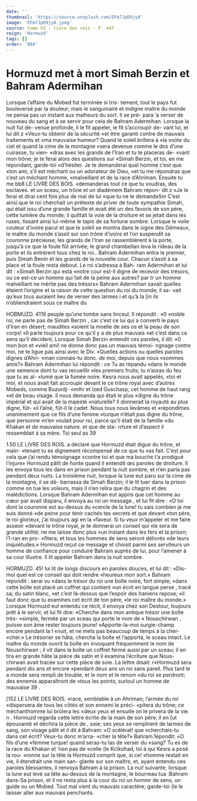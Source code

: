 ```yaml
---
date: ''
thumbnail: 'https://source.unsplash.com/EFm7JpD9jy8'
image: 'EFm7JpD9jy8.jpeg'
source: tome VI - livre des rois - P. 447
reign: 'Hormuzd'
tags: []
order: '004'
---
```


# Hormuzd met à mort Simah Berzin et Bahram Adermihan

Lorsque l’affaire du Mobed fut terminée si tris- tement, tout le pays fut bouleversé par la douleur; mais le sanguinaire et indigne maître du monde ne pensa pas un instant aux malheurs du sort. Il se pré- para ’a verser de nouveau du sang et à se servir pour
cela de Bahram Adermihan. Lorsque la nuit fut de- venue profonde, il le fit appeler, le fit s’accroupir de- vant lui, et lui dit z «Veux-tu obtenir de la sécurité
«et être garanti contre de mauvais traitements et «ma mauvaise humeur? Quand le soleil brillera à «la voûte du ciel et quand la cime de la montagne «sera devenue comme le dos d’une cuirasse, tu vien-
«dras avec les grands de l’Iran et tu te placeras de- «vant mon trône; je te ferai alors des questions sur
«Simah Berzin, et toi, en me répondant, garde-toi «d’hésiter. Je te demanderai quel homme c’est que
«ton ami, s’il est méchant ou un adorateur de Dieu,
«et tu me répondras que c’est un méchant homme, «malveillant et de la race d’Ahriman. Ensuite tu me
bb8 LE LIVRE DES BOIS.
«demanderas tout ce que tu voudras, des esclaves. et un sceau, un trône et un diadèmem Bahram répon-
dit z «Je le ferai et dirai cent fois plus de mal de lui «que tu ne le demandeSm C’est ainsi.que le roi cherchait un prétexte de priver de toute sympathie Simah, qui était issu d’une grande famille et avait
été un des favoris de son père, cette lumière du monde; il quittait la voie de la droiture et se jetait dans les ruses, tissant ainsi lui-même le tapis de sa fortune sombre.
Lorsque le voile couleur d’ivoire parut et que le
soleil se montra dans le signe des Gémeaux, le maître du monde s’assit sur son trône d’ivoire et l’on
suspendit sa couronne précieuse; les grands de l’lran
se rassemblèrent à la porte, jusqu’à ce que la foule
fût arrivée; le grand chambellan leva le rideau de
la porte et ils entrèrent tous chez le roi.. Bahram Adermihan entra le premier, puis Simah Benin et les grands de la nouvelle cour. Chacun s’assit à sa place et la foule resta debout. Le roi s’adressa à Bah-
ram Adermihan et lui dit : «Simah Berzin qui està «notre cour est-il digne de recevoir des trésors, ou
ce est-ce un homme qui fait de la peine aux autres? par tr un homme malveillant ne mérite pas des trésors»
Bahram Adermihan savait quelles étaient l’origine
et la raison de cette question du roi du monde; il sa- vait qu’eux tous auraient lieu de verser des larmes
i et qu’à la [in ils n’obliendraient sous ce maître du

HOBMUZD. 4119 peuple qu’une tombe sans linceul. Il répondit : «0
«noble roi, ne parle pas de Simah Berzin , car c’est
ce lui qui a converti le pays d’Iran en désert; maudites
«soient la moelle de ses os et la peau de son corps!
«Il parle toujours pour ce qu’il y a de plus mauvais
«et c’est dans ce sens qu’il décident, Lorsque Simah
Berzin entendit ces paroles, il dit: «0 mon bon et
«vieil ami! ne donne donc pas.un mauvais témoi-
ngnage contre moi, ne te ligue pas ainsi avec le Div.
«Quelles actions ou quelles paroles dignes d’Ahri-
«man connais-tu donc. de moi, depuis que nous «sommes amis?»
Bahram Adermihan lui répondit : ce Tu as répandu
«dans le monde une semence dont tu vas recueillir «les premiers fruits; tu n’auras du feu que tu as al- «lumé que la fumée noire. Kesra nous avait appelés,
«toi et moi, et nous avait fait accroupir devant le ce trône royal avec d’autres Mobeds, comme Buzurdj-
«mihr et lzed Guschasp, cet homme de haut rang «et de beau visage. Il nous demanda qui était le plus «digne du trône impérial et qui avait de la majesté «naturelle? Il donnerait la royauté au plus digne, fût-
«il l’aîné, fût-il le cadet. Nous tous nous levâmes et «répondîmes unanimement que ce fils d’une femme
«turque n’était pas digne du trône, que personne
«n’en voulait pour roi, parce qu’il était de la famille
«du Khakan et de mauvaise nature. et que de sta- rrture et d’aspect il ressemblait à sa mère. Toi seul as
39

1.50 LE LIVRE DES ROIS.
a déclaré que Hormuzd était digue du trône, et main- «tenant tu es dignement récompensé de ce que tu «as fait. C’est pour cela que j’ai rendu témoignage «contre toi et que ma bouche t’a prodigué l’injure»
Hormuzd pâlit de honte quand il entendit œs paroles de droiture. Il les envoya tous les dans en prison pendant la nuit sombre, et n’en parla pas pendant deux nuits. La troisième nuit, lorsque la lune eut paru sur la cime de la montagne, il se dé- barrassa de Simah Berzin; il le lit tuer dans la prison comme on tue les voleurs, mais il n’en relira que
du chagrin et des malédictions. Lorsque Bahram Adermihan eut appris que cet homme au cœur par avait disparu, il envoya au roi un message , et lui fit dire : «O toi dont la couronne est au-dessus du «cercle de la lune! tu sais combien je me suis donné
«de peine pour tenir cachés tes secrets et que devant
«ton père, le roi glorieux, j’ai toujours agi en la «faveur. Si tu veux m’appeler et me faire asseoir «devant le trône royal, je te donnerai un conseil qui «le sera de grande utilité; ne me laisse donc plus
«un instant dans les fers et la prison; l’I-ran en pro- «fitera, et tous les hommes de sens seront délivrés
«de leurs inquiétudes.»
Hormuzd reçut ce message et choisit parmi ses serviteurs un homme de confiance pour conduire Bahram auprès de lui, pour l’amener à sa cour illustre. ll lit appeler Bahram dans la nuit sombre.

HORMUZD. 45! lui lit de longs discours en paroles douces, et lui
dit : «Dis-moi quel est ce conseil qui doit rendre «heureux mon sort.» Bahram répondit : serai vu «dans le trésor du roi une boîte noire, fort simple; «dans cette boîte est placé un coffret qui contient
«un écrit en langue perse , tracé sa; du satin blanc, «et c’est là-dessus que l’espoir des Iraniens repose;
«il faut donc que tu examines cet écrit de ton père, «le roi maître du monde.»
Lorsque Hormuzd eut entendu ce récit, il envoya chez son Destour, toujours prêt à le servir, et lui fit dire: «Cherche dans mon antique trésor une boîte très- «simple, fermée par un sceau qui porte le nom de
« Nouschirwan , puisse son âme rester toujours jeune!
«Apporte-la-moi surgie-champ encore pendant la I «nuit, et ne mets pas beaucoup de temps à la cher-
«cher.» Le trésorier se hâta, chercha la boîte et l’apporta, le sceau intact. Le maître du monde ouvrit la boîte en invoquant fréquemment le nom de Nouschirwan ; il vit dans la boîte un coffret fermé
aussi par un sceau; il en tira en grande hâte la pièce de satin et il examina l’écriture que Nous- chirwan avait tracée sur cette pièce de soie. La lettre disait: r«Hormuzd sera pendant dix ans et encore «pendant deux ans un roi sans pareil. Plus tard le
a monde sera rempli de trouble, et le nom et le renom «du roi se perdront; des ennemis apparaîtront de «tous les points, surloul un homme de mauvaise
39 .

[152 LE LIVRE DES ROIS.
«race, semblable à un Ahriman; l’armée du roi «dispersera de tous les côtés et son ennemi le préci- «pitera du trône; ce méchanthomme lui brûlera les «deux yeux et ensuite on le privera de la vie. n .
Hormuzd regarda cette lettre écrite de la main de
son père; il en [ut épouvanté et déchira la pièce de ,
soie; ses yeux se remplirent de larmes de sang, son visage pâlit et il dit à Bahram: «O scélérat! que «cherchais-tu dans cet écrit? Veux-tu donc m’arra-
«cher la tête?» Bahram.1épondit: «O fils d’une
«femme turque! quand seras-tu las de verser du «sang? Tu es de la race du Khakan et ’non pas de «celle (le Kcïkohad, toi à qui Kesra a posé la rou- «ronne sur la tête la Hormuzd comprit que, si ce! «homme restait en vie, il étendrait une main san- glante sur son maître, et, ayant entendu ces paroles blessantes, il renvoya Bahram à la prison. La nui! suivante, lorsque la lune eut levé sa tête au-dessus
de la montagne, le bourreau tua :Bahram dans-Sa prison, et il ne resta plus à la cour du roi un hommr de sens, un guide ou un Mobed. Tout mal vient du mauvais caractère; garde-toi (le le laisser aller aux mauvais penchants.
